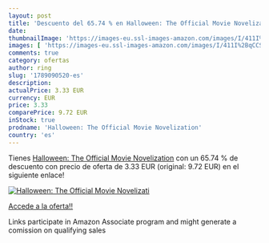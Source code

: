 ```yaml
---
layout: post
title: 'Descuento del 65.74 % en Halloween: The Official Movie Novelizati'
date: 
thumbnailImage: 'https://images-eu.ssl-images-amazon.com/images/I/411I%2BqCCSYL._SL200_.jpg'
images: [ 'https://images-eu.ssl-images-amazon.com/images/I/411I%2BqCCSYL._SL200_.jpg' ]
comments: true
category: ofertas
author: ring
slug: '1789090520-es'
description:
actualPrice: 3.33 EUR
currency: EUR
price: 3.33
comparePrice: 9.72 EUR
inStock: true
prodname: 'Halloween: The Official Movie Novelization'
country: 'es'
---
```


Tienes [Halloween: The Official Movie Novelization](https://www.amazon.es/dp/1789090520/?tag=tolees-21) con un 65.74 % de descuento con precio de oferta de 3.33 EUR (original: 9.72 EUR) en el siguiente enlace!

[![Halloween: The Official Movie Novelizati](https://images-eu.ssl-images-amazon.com/images/I/411I%2BqCCSYL._SL200_.jpg)](https://www.amazon.es/dp/1789090520/?tag=tolees-21)

[Accede a la oferta!!](https://www.amazon.es/dp/1789090520/?tag=tolees-21)

Links participate in Amazon Associate program and might generate a comission on qualifying sales


